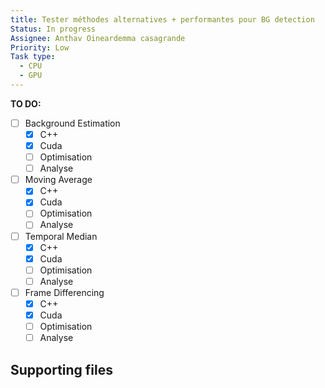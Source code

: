 ```yaml
---
title: Tester méthodes alternatives + performantes pour BG detection
Status: In progress
Assignee: Anthav Oineardemma casagrande
Priority: Low
Task type:
  - CPU
  - GPU
---
```

**TO DO:**
- [ ] Background Estimation
    - [x] C++
    - [x] Cuda
    - [ ] Optimisation
    - [ ] Analyse
- [ ] Moving Average
    - [x] C++
    - [x] Cuda
    - [ ] Optimisation
    - [ ] Analyse
- [ ] Temporal Median
    - [x] C++
    - [x] Cuda
    - [ ] Optimisation
    - [ ] Analyse
- [ ] Frame Differencing
    - [x] C++
    - [x] Cuda
    - [ ] Optimisation
    - [ ] Analyse
## Supporting files
[](https://www.notion.soundefined)
[](https://www.notion.soundefined)
[](https://www.notion.soundefined)